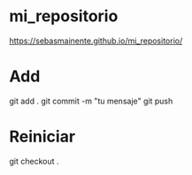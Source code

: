 # mi_repositorio
https://sebasmainente.github.io/mi_repositorio/

# Add
git add .
git commit -m "tu mensaje"
git push

# Reiniciar
git checkout .
